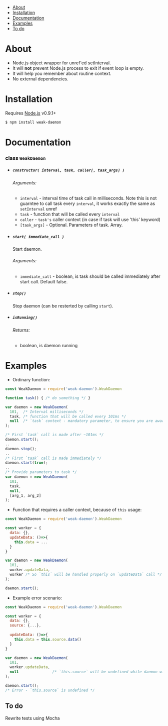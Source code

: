 - [About](#about)
- [Installation](#installation)
- [Documentation](#documentation)
- [Examples](#examples)
- [To do](#to-do)

# About
- Node.js object wrapper for unref'ed setInterval.
- It will **not** prevent Node.js process to exit if event loop is empty.
- It will help you remember about routine context.
- No external dependencies.

# Installation
Requires [Node.js](https://nodejs.org/) v0.9.1+
```sh
$ npm install weak-daemon
```

# Documentation

### class `WeakDaemon`


- ##### `constructor( interval, task, caller[, task_args] )`
  ###### Arguments:
  - `interval` - interval time of task call in milliseconds. Note this is not guarntee to call task every `interval`, it works exactly the same as `setInterval` unref
  - `task` - function that will be called every `interval`
  - `caller` - `task's` caller context (in case if task will use 'this' keyword)
  - `[task_args]` - Optional. Parameters of task. Array.

- ##### `start( immediate_call )`
  Start daemon.
  ###### Arguments:
  - `immediate_call` - boolean, is task should be called immediately after start call. Default false.

- ##### `stop()`
  Stop daemon (can be resterted by calling `start`).

- ##### `isRunning()`
  ###### Returns:
  - boolean, is daemon running

# Examples
- Ordinary function:
```node.js
const WeakDaemon = require('weak-daemon').WeakDaemon

function task() { /* do something */ }

var daemon = new WeakDaemon(
  101,  /* Interval milliseconds */
  task, /* function that will be called every 101ms */
  null  /* `task` context - mandatory parameter, to ensure you are aware of call context */
);

/* First `task` call is made after ~101ms */
daemon.start();
..
daemon.stop();
..
/* First `task` call is made immediately */
daemon.start(true);
..
/* Provide parameters to task */
var daemon = new WeakDaemon(
  101,
  task,
  null,
  [arg_1, arg_2]
);
```

- Function that requires a caller context, because of `this` usage:
```node.js
const WeakDaemon = require('weak-daemon').WeakDaemon

const worker = {
  data: {},
  updateData: ()=>{
    this.data = ...
  } 
}

var daemon = new WeakDaemon(
  101,
  worker.updateData,
  worker /* So `this` will be handled properly on `updateData` call */
);

daemon.start();
```

- Example error scenario:
```node.js
const WeakDaemon = require('weak-daemon').WeakDaemon

const worker = {
  data: {},
  source: {...},
  
  updateData: ()=>{
    this.data = this.source.data()
  }
}

var daemon = new WeakDaemon(
  101,
  worker.updateData,
  null               /* `this.source` will be undefined while daemon will call `updateData` */
);

daemon.start();
/* Error - `this.source` is undefined */
```

## To do
Rewrite tests using Mocha
